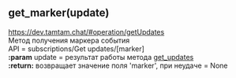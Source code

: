 ## get_marker(update)  
https://dev.tamtam.chat/#operation/getUpdates  
Метод получения маркера события  
API = subscriptions/Get updates/[marker]  
**:param** update = результат работы метода [get_updates](get_updates.md)  
**:return:** возвращает значение поля 'marker', при неудаче = None
